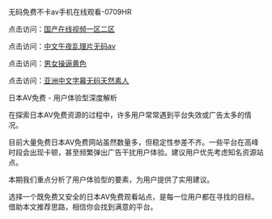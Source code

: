 无码免费不卡av手机在线观看-0709HR

点击访问：<a href="https://heiliaoga6s9v.pages.dev">国产在线视频一区二区</a>

点击访问：<a href="https://heiliaoxqkkct.pages.dev">中文午夜乱理片无码av</a>

点击访问：<a href="https://heiliaoxwd5i8.pages.dev">男女操逼黄色</a>

点击访问：<a href="https://heiliaoxwd5i8.pages.dev">亚洲中文字幕无码天然素人</a>


日本AV免费 - 用户体验型深度解析

在探索日本AV免费资源的过程中，许多用户常常遇到平台失效或广告太多的情况。

目前大量免费日本AV免费网站虽然数量多，但稳定性参差不齐。一些平台在高峰时段会出现卡顿，甚至频繁弹出广告干扰用户体验。建议用户优先考虑知名资源站点。

本期我们重点分析了用户体验型的要素，为用户提供了实用建议。

选择一个既免费又安全的日本AV免费观看站点，是每一位用户都在寻找的目标。借助本文推荐思路，相信你会找到满意的平台。



<span style="display:none;">[Canonical link]( https://github.com/ht20250709/532542 ）</span>
